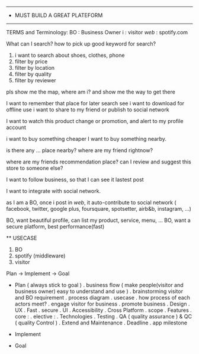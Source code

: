 ***

* MUST BUILD A GREAT PLATEFORM

***

TERMS and Terminology:
  BO    : Business Owner
  i     : visitor
  _web_ : spotify.com



What can I search?
how to pick up good keyword for search?

1. i want to search about shoes, clothes, phone
2. filter by price
3. filter by location
4. filter by quality
5. filter by reviewer

pls show me the map,
where am i? and show me the
way to get there

I want to remember that place for later search see
i want to download for offline use
i want to share to my friend or publish to social network

I want to watch this product change or promotion, and alert to my profile account


i want to buy something cheaper
I want to buy something nearby.

is there any ... place nearby?
where are my friend rightnow?

where are my friends recommendation place?
can I review and suggest this store to someone else?

I want to follow business, so that I can see it lastest post

I want to integrate with social network.

as I am a BO, once i post in _web_, it auto-contribute to social network ( facebook, twitter, google plus, foursquare, spotsetter, airb&b, instagram, ...)

BO, want beautiful profile, can list my product, service, menu, ...
BO, want a secure platform, best performance(fast)



** USECASE

1. BO
2. spotify (middleware)
3. visitor

Plan -> Implement -> Goal

+ Plan ( always stick to goal )
  . business flow ( make people(visitor and business owner) easy to understand and use )
    . brainstorming visitor and BO requirement
    . process diagram
    . usecase
    . how process of each actors meet?
    . engage visitor for business
    . promote business
  . Design
    . UX
      . Fast
      . secure
    . UI
  . Accessibility
    . Cross Platform
    . scope
  . Features
    . core :
    . elective :
  . Technologies
  . Testing
    . QA ( quality assurance ) & QC ( quality Control )
  . Extend and Maintenance
  . Deadline
    . app milestone

+ Implement

+ Goal